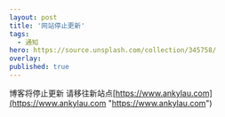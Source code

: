 ```yaml
---
layout: post
title: '网站停止更新'
tags:
  - 通知
hero: https://source.unsplash.com/collection/345758/
overlay: 
published: true
---
```


博客将停止更新
请移往新站点[https://www.ankylau.com](https://www.ankylau.com "https://www.ankylau.com")